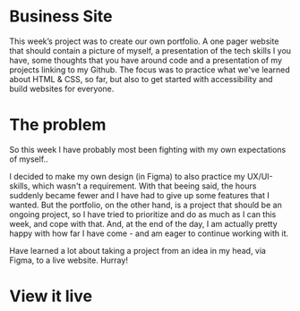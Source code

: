 # Business Site
This week’s project was to create our own portfolio. A one pager website that should contain a picture of myself, a presentation of the tech skills I you have, some thoughts that you have around code and a presentation of my projects linking to my Github. The focus was to practice what we've learned about HTML & CSS, so far, but also to get started with accessibility and build websites for everyone.

# The problem
So this week I have probably most been fighting with my own expectations of myself.. 

I decided to make my own design (in Figma) to also practice my UX/UI-skills, which wasn't a requirement. With that beeing said, the hours suddenly became fewer and I have had to give up some features that I wanted. But the portfolio, on the other hand, is a project that should be an ongoing project, so I have tried to prioritize and do as much as I can this week, and cope with that. And, at the end of the day, I am actually pretty happy with how far I have come - and am eager to continue working with it. 

Have learned a lot about taking a project from an idea in my head, via Figma, to a live website. Hurray!

# View it live

